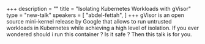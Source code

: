+++
description = ""
title = "Isolating Kubernetes Workloads with gVisor"
type = "new-talk"
speakers = [
        "abdel-fettah",
]
+++
gVisor is an open source mini-kernel release by Google that allows to run untrusted workloads in Kubernetes while achieving a high level of isolation. If you ever wondered should i run this container ? Is it safe ? Then this talk is for you.
